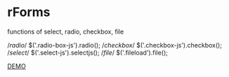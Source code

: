 rForms
======

functions of select, radio, checkbox, file

/*radio*/
$('.radio-box-js').radio();
/*checkbox*/
$('.checkbox-js').checkbox();
/*select*/
$('.select-js').selectjs();
/*file*/
$('.fileload').file();

<div>
    <a href="http://viking-r.pp.ua/rForms/">DEMO</a>
</div>
